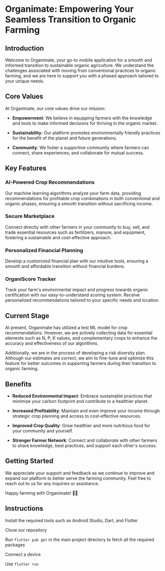 # Organimate: Empowering Your Seamless Transition to Organic Farming

## Introduction

Welcome to Organimate, your go-to mobile application for a smooth and informed transition to sustainable organic agriculture. We understand the challenges associated with moving from conventional practices to organic farming, and we are here to support you with a phased approach tailored to your unique needs.

## Core Values

At Organimate, our core values drive our mission:

- **Empowerment**: We believe in equipping farmers with the knowledge and tools to make informed decisions for thriving in the organic market.
  
- **Sustainability**: Our platform promotes environmentally friendly practices for the benefit of the planet and future generations.
  
- **Community**: We foster a supportive community where farmers can connect, share experiences, and collaborate for mutual success.

## Key Features

### AI-Powered Crop Recommendations

Our machine learning algorithms analyze your farm data, providing recommendations for profitable crop combinations in both conventional and organic phases, ensuring a smooth transition without sacrificing income.

### Secure Marketplace

Connect directly with other farmers in your community to buy, sell, and trade essential resources such as fertilizers, manure, and equipment, fostering a sustainable and cost-effective approach.

### Personalized Financial Planning

Develop a customized financial plan with our intuitive tools, ensuring a smooth and affordable transition without financial burdens.

### OrganiScore Tracker

Track your farm's environmental impact and progress towards organic certification with our easy-to-understand scoring system. Receive personalized recommendations tailored to your specific needs and location.

## Current Stage

At present, Organimate has utilized a test ML model for crop recommendations. However, we are actively collecting data for essential elements such as N, P, K values, and complementary crops to enhance the accuracy and effectiveness of our algorithms.

Additionally, we are in the process of developing a risk diversity plan. Although our estimates are correct, we aim to fine-tune and optimize this feature for better outcomes in supporting farmers during their transition to organic farming.

## Benefits

- **Reduced Environmental Impact**: Embrace sustainable practices that minimize your carbon footprint and contribute to a healthier planet.

- **Increased Profitability**: Maintain and even improve your income through strategic crop planning and access to cost-effective resources.

- **Improved Crop Quality**: Grow healthier and more nutritious food for your community and yourself.

- **Stronger Farmer Network**: Connect and collaborate with other farmers to share knowledge, best practices, and support each other's success.

## Getting Started


We appreciate your support and feedback as we continue to improve and expand our platform to better serve the farming community. Feel free to reach out to us for any inquiries or assistance.

Happy farming with Organimate! 🌱🚜

## Instructions

Install the required tools such as Android Studio, Dart, and Flutter 

Clone our repository

Run `flutter pub get` in the main project directory to fetch all the required packages

Connect a device

Use `flutter run`